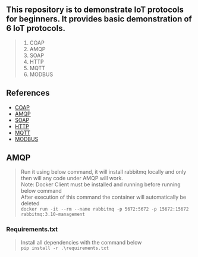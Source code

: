 ## This repository is to demonstrate IoT protocols for beginners. It provides basic demonstration of 6 IoT protocols.
>1. COAP  
>2. AMQP  
>3. SOAP  
>4. HTTP  
>5. MQTT
>6. MODBUS

## References
* [COAP](https://aiocoap.readthedocs.io/en/latest/examples.html)    
* [AMQP](https://pypi.org/project/amqp/)      
* [SOAP](https://docs.python-zeep.org/en/master/)    
* [HTTP](https://docs.python.org/3/library/http.html)    
* [MQTT](https://pypi.org/project/paho-mqtt/)  
* [MODBUS](https://pymodbus.readthedocs.io/en/latest/source/example/modules.html)    

## AMQP
> Run it using below command, it will install rabbitmq locally and only then will any code under AMQP will work.    
> Note: Docker Client must be installed and running before running below command  
> After execution of this command the container will automatically be deleted  
`docker run -it --rm --name rabbitmq -p 5672:5672 -p 15672:15672 rabbitmq:3.10-management`

### Requirements.txt
> Install all dependencies with the command below  
`pip install -r .\requirements.txt`
